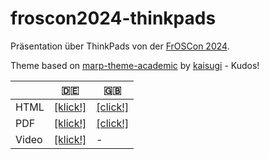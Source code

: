 # froscon2024-thinkpads

Präsentation über ThinkPads von der [FrOSCon 2024](https://programm.froscon.org/2024/events/3141.html).

Theme based on [marp-theme-academic](https://github.com/kaisugi/marp-theme-academic) by [kaisugi](https://github.com/kaisugi) - Kudos!

|   | 🇩🇪 | 🇬🇧 |
| - | - | - |
| HTML | [[klick!]](https://stdevel.github.io/froscon2024-thinkpads/de.html) | [[click!]](https://stdevel.github.io/froscon2024-thinkpads/en.html)
| PDF | [[klick!]](https://stdevel.github.io/froscon2024-thinkpads/de.pdf) | [[click!]](https://stdevel.github.io/froscon2024-thinkpads/en.pdf)
| Video | [[klick!]](https://media.ccc.de/v/froscon2024-3141-thinkpads) | - |
